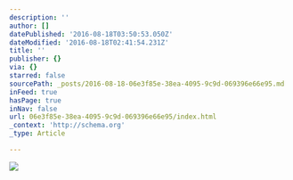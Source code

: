 ```yaml
---
description: ''
author: []
datePublished: '2016-08-18T03:50:53.050Z'
dateModified: '2016-08-18T02:41:54.231Z'
title: ''
publisher: {}
via: {}
starred: false
sourcePath: _posts/2016-08-18-06e3f85e-38ea-4095-9c9d-069396e66e95.md
inFeed: true
hasPage: true
inNav: false
url: 06e3f85e-38ea-4095-9c9d-069396e66e95/index.html
_context: 'http://schema.org'
_type: Article

---
```

![](https://the-grid-user-content.s3-us-west-2.amazonaws.com/d70a99e6-656d-462a-8c7e-1364d19c8d77.jpg)